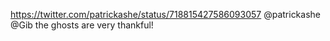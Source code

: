 https://twitter.com/patrickashe/status/718815427586093057 @patrickashe @Gib the ghosts are very thankful!